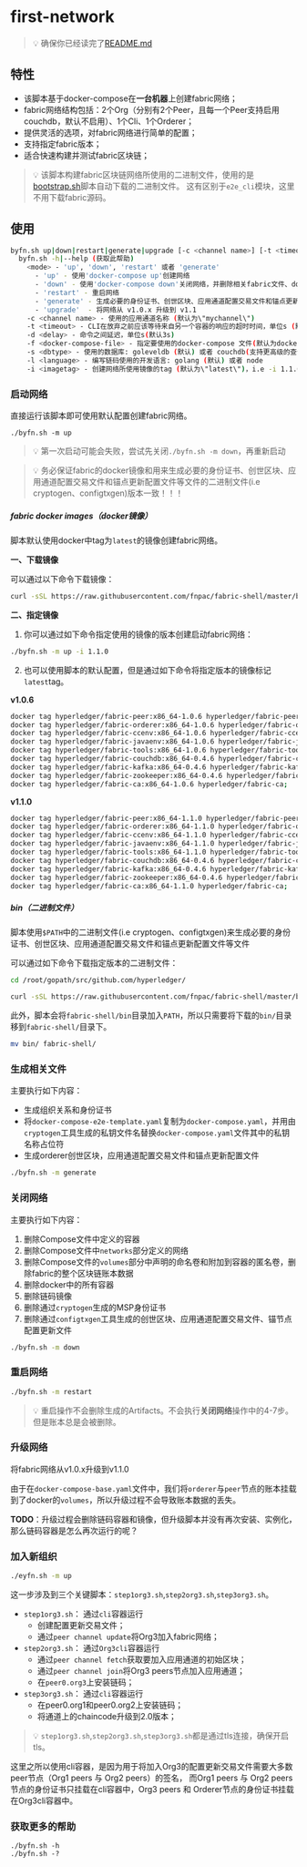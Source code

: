 # first-network

> 💡 确保你已经读完了[README.md](https://github.com/fnpac/fabric-shell/blob/master/README.md)

## 特性

* 该脚本基于docker-compose在**一台机器**上创建fabric网络；
* fabric网络结构包括：2个Org（分别有2个Peer，且每一个Peer支持启用couchdb，默认不启用）、1个Cli、1个Orderer；
* 提供灵活的选项，对fabric网络进行简单的配置；
* 支持指定fabric版本；
* 适合快速构建并测试fabric区块链；

> 💡 该脚本构建fabric区块链网络所使用的二进制文件，使用的是[bootstrap.sh](https://raw.githubusercontent.com/fnpac/fabric-shell/master/bootstrap.sh)脚本自动下载的二进制文件。
> 这有区别于`e2e_cli`模块，这里不用下载fabric源码。

## 使用

```bash
byfn.sh up|down|restart|generate|upgrade [-c <channel name>] [-t <timeout>] [-d <delay>] [-f <docker-compose-file>] [-s <dbtype>] [-i <imagetag>]
  byfn.sh -h|--help (获取此帮助)
    <mode> - 'up', 'down', 'restart' 或者 'generate'
      - 'up' - 使用'docker-compose up'创建网络
      - 'down' - 使用'docker-compose down'关闭网络，并删除相关fabric文件、docker组件
      - 'restart' - 重启网络
      - 'generate' - 生成必要的身份证书、创世区块、应用通道配置交易文件和锚点更新配置文件
      - 'upgrade'  - 将网络从 v1.0.x 升级到 v1.1
    -c <channel name> - 使用的应用通道名称 (默认为\"mychannel\")
    -t <timeout> - CLI在放弃之前应该等待来自另一个容器的响应的超时时间，单位s (默认10s)
    -d <delay> - 命令之间延迟，单位s(默认3s)
    -f <docker-compose-file> - 指定要使用的docker-compose 文件(默认为docker-compose-cli.yaml)
    -s <dbtype> - 使用的数据库: goleveldb (默认) 或者 couchdb(支持更高级的查询)
    -l <language> - 编写链码使用的开发语言: golang (默认) 或者 node
    -i <imagetag> - 创建网络所使用镜像的tag (默认为\"latest\")，i.e -i 1.1.0
```

### 启动网络

直接运行该脚本即可使用默认配置创建fabric网络。

```text
./byfn.sh -m up
```

> 💡 第一次启动可能会失败，尝试先关闭`./byfn.sh -m down`，再重新启动

> 💡 务必保证fabric的docker镜像和用来生成必要的身份证书、创世区块、应用通道配置交易文件和锚点更新配置文件等文件的二进制文件(i.e cryptogen、configtxgen)版本一致！！！

##### fabric docker images（docker镜像）

脚本默认使用docker中tag为`latest`的镜像创建fabric网络。

**一、下载镜像**

可以通过以下命令下载镜像：

```bash
curl -sSL https://raw.githubusercontent.com/fnpac/fabric-shell/master/bootstrap.sh | bash -s 1.1.0 1.1.0 -s -b
```

**二、指定镜像**

1. 你可以通过如下命令指定使用的镜像的版本创建启动fabric网络：

```bash
./byfn.sh -m up -i 1.1.0
```

2. 也可以使用脚本的默认配置，但是通过如下命令将指定版本的镜像标记`latest`tag。

**v1.0.6**
```bash
docker tag hyperledger/fabric-peer:x86_64-1.0.6 hyperledger/fabric-peer; \
docker tag hyperledger/fabric-orderer:x86_64-1.0.6 hyperledger/fabric-orderer; \
docker tag hyperledger/fabric-ccenv:x86_64-1.0.6 hyperledger/fabric-ccenv; \
docker tag hyperledger/fabric-javaenv:x86_64-1.0.6 hyperledger/fabric-javaenv; \
docker tag hyperledger/fabric-tools:x86_64-1.0.6 hyperledger/fabric-tools; \
docker tag hyperledger/fabric-couchdb:x86_64-0.4.6 hyperledger/fabric-couchdb; \
docker tag hyperledger/fabric-kafka:x86_64-0.4.6 hyperledger/fabric-kafka; \
docker tag hyperledger/fabric-zookeeper:x86_64-0.4.6 hyperledger/fabric-zookeeper; \
docker tag hyperledger/fabric-ca:x86_64-1.0.6 hyperledger/fabric-ca;
```

**v1.1.0**
```bash
docker tag hyperledger/fabric-peer:x86_64-1.1.0 hyperledger/fabric-peer; \
docker tag hyperledger/fabric-orderer:x86_64-1.1.0 hyperledger/fabric-orderer; \
docker tag hyperledger/fabric-ccenv:x86_64-1.1.0 hyperledger/fabric-ccenv; \
docker tag hyperledger/fabric-javaenv:x86_64-1.1.0 hyperledger/fabric-javaenv; \
docker tag hyperledger/fabric-tools:x86_64-1.1.0 hyperledger/fabric-tools; \
docker tag hyperledger/fabric-couchdb:x86_64-0.4.6 hyperledger/fabric-couchdb; \
docker tag hyperledger/fabric-kafka:x86_64-0.4.6 hyperledger/fabric-kafka; \
docker tag hyperledger/fabric-zookeeper:x86_64-0.4.6 hyperledger/fabric-zookeeper; \
docker tag hyperledger/fabric-ca:x86_64-1.1.0 hyperledger/fabric-ca;
```

##### bin（二进制文件）

脚本使用`$PATH`中的二进制文件(i.e cryptogen、configtxgen)来生成必要的身份证书、创世区块、应用通道配置交易文件和锚点更新配置文件等文件

可以通过如下命令下载指定版本的二进制文件：

```bash
cd /root/gopath/src/github.com/hyperledger/

curl -sSL https://raw.githubusercontent.com/fnpac/fabric-shell/master/bootstrap.sh | bash -s 1.1.0 1.1.0 -d -s
```

此外，脚本会将`fabric-shell/bin`目录加入`PATH`，所以只需要将下载的`bin/`目录移到`fabric-shell/`目录下。

```bash
mv bin/ fabric-shell/
```

### 生成相关文件

主要执行如下内容：

* 生成组织关系和身份证书
* 将`docker-compose-e2e-template.yaml`复制为`docker-compose.yaml`，并用由`cryptogen`工具生成的私钥文件名替换`docker-compose.yaml`文件其中的私钥名称占位符
* 生成orderer创世区块，应用通道配置交易文件和锚点更新配置文件

```bash
./byfn.sh -m generate
```

### 关闭网络

主要执行如下内容：

1. 删除Compose文件中定义的容器
2. 删除Compose文件中`networks`部分定义的网络
3. 删除Compose文件的`volumes`部分中声明的命名卷和附加到容器的匿名卷，删除fabric的整个区块链账本数据
4. 删除docker中的所有容器
5. 删除链码镜像
6. 删除通过`cryptogen`生成的MSP身份证书
7. 删除通过`configtxgen`工具生成的创世区块、应用通道配置交易文件、锚节点配置更新文件

```bash
./byfn.sh -m down
```

### 重启网络

```bash
./byfn.sh -m restart
```

> 💡 重启操作不会删除生成的Artifacts。不会执行**关闭网络**操作中的4-7步。但是账本总是会被删除。

### 升级网络

将fabric网络从v1.0.x升级到v1.1.0

由于在`docker-compose-base.yaml`文件中，我们将`orderer`与`peer`节点的账本挂载到了docker的`volumes`，所以升级过程不会导致账本数据的丢失。

**TODO**：升级过程会删除链码容器和镜像，但升级脚本并没有再次安装、实例化，那么链码容器是怎么再次运行的呢？

### 加入新组织

```bash
./eyfn.sh -m up
```

这一步涉及到三个关键脚本：`step1org3.sh`,`step2org3.sh`,`step3org3.sh`。

* `step1org3.sh`：
    通过`cli`容器运行
    - 创建配置更新交易文件；
    - 通过`peer channel update`将Org3加入fabric网络；
* `step2org3.sh`：
    通过`Org3cli`容器运行
    - 通过`peer channel fetch`获取要加入应用通道的初始区块；
    - 通过`peer channel join`将Org3 peers节点加入应用通道；
    - 在`peer0.org3`上安装链码；
* `step3org3.sh`：
    通过`cli`容器运行
    - 在peer0.org1和peer0.org2上安装链码；
    - 将通道上的chaincode升级到2.0版本；

> 💡 `step1org3.sh`,`step2org3.sh`,`step3org3.sh`都是通过tls连接，确保开启tls。

这里之所以使用cli容器，是因为用于将加入Org3的配置更新交易文件需要大多数peer节点（Org1 peers 与 Org2 peers）的签名，
而Org1 peers 与 Org2 peers节点的身份证书只挂载在cli容器中，Org3 peers 和 Orderer节点的身份证书挂载在Org3cli容器中。

### 获取更多的帮助

```text
./byfn.sh -h
./byfn.sh -?
```